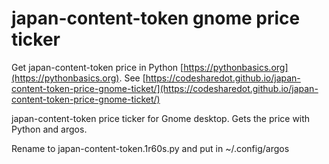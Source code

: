 # japan-content-token gnome price ticker

Get japan-content-token price in Python [https://pythonbasics.org](https://pythonbasics.org).
See [https://codesharedot.github.io/japan-content-token-price-gnome-ticket/](https://codesharedot.github.io/japan-content-token-price-gnome-ticket/)

japan-content-token price ticker for Gnome desktop. Gets the price with Python and argos.

Rename to japan-content-token.1r60s.py and put in ~/.config/argos
